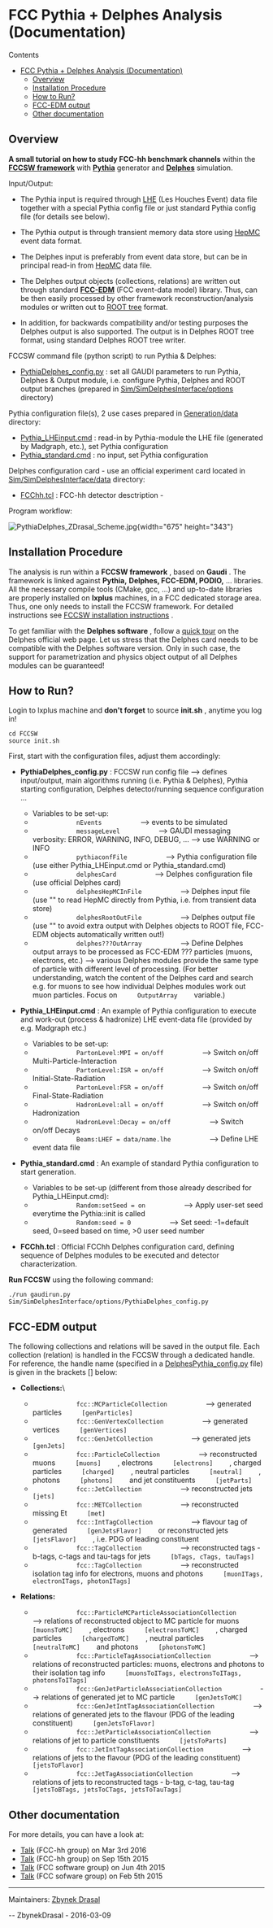 []() FCC Pythia + Delphes Analysis (Documentation)
==================================================

Contents

-   [FCC Pythia + Delphes
    Analysis (Documentation)](#fcc-pythia-delphes-analysis-docu)
    -   [Overview](#overview)
    -   [Installation Procedure](#installation-procedure)
    -   [How to Run?](#how-to-run)
    -   [FCC-EDM output](#fcc-edm-output)
    -   [Other documentation](#other-documentation)

[]() Overview
-------------

**A small tutorial on how to study FCC-hh benchmark channels** within
the **[FCCSW
framework](https://github.com/HEP-FCC/FCCSW "FCCSW framework")** with
**[Pythia](http://home.thep.lu.se/~torbjorn/pythia81html/Welcome.html "Pythia")**
generator and **[Delphes](https://cp3.irmp.ucl.ac.be/projects/delphes)**
simulation.

Input/Output:

-   The Pythia input is required through
    [LHE](https://en.wikipedia.org/wiki/Les_Houches_Accords "Les Houches Event")
    (Les Houches Event) data file together with a special Pythia config
    file or just standard Pythia config file (for details see below).
-   The Pythia output is through transient memory data store using
    [HepMC](http://lcgapp.cern.ch/project/simu/HepMC/ "HepMC") event
    data format.

-   The Delphes input is preferably from event data store, but can be in
    principal read-in from
    [HepMC](http://lcgapp.cern.ch/project/simu/HepMC/) data file.
-   The Delphes output objects (collections, relations) are written out
    through standard
    **[FCC-EDM](https://github.com/HEP-FCC/fcc-edm "FCC-EDM")** (FCC
    event-data model) library. Thus, can be then easily processed by
    other framework reconstruction/analysis modules or written out to
    [ROOT
    tree](https://root.cern.ch/root/html604/TTree.html "ROOT tree") format.
-   In addition, for backwards compatibility and/or testing purposes the
    Delphes output is also supported. The output is in Delphes ROOT tree
    format, using standard Delphes ROOT tree writer.

FCCSW command file (python script) to run Pythia & Delphes:

-   [PythiaDelphes\_config.py](https://github.com/HEP-FCC/FCCSW/blob/master/Sim/SimDelphesInterface/options/PythiaDelphes_config.py)
    : set all GAUDI parameters to run Pythia, Delphes & Output
    module, i.e. configure Pythia, Delphes and ROOT output branches
    (prepared in
    [Sim/SimDelphesInterface/options](https://github.com/HEP-FCC/FCCSW/tree/master/Sim/SimDelphesInterface/options) directory)

Pythia configuration file(s), 2 use cases prepared in
[Generation/data](https://github.com/HEP-FCC/FCCSW/tree/master/Generation/data "Generation/options")
directory:

-   [Pythia\_LHEinput.cmd](https://github.com/HEP-FCC/FCCSW/blob/master/Generation/data/Pythia_LHEinput.cmd "Pythia_LHEinput.cmd")
    : read-in by Pythia-module the LHE file (generated by Madgraph,
    etc.), set Pythia configuration
-   [Pythia\_standard.cmd](https://github.com/HEP-FCC/FCCSW/blob/master/Generation/data/Pythia_standard.cmd "Pythia_standard.cmd")
    : no input, set Pythia configuration

Delphes configuration card - use an official experiment card located in
[Sim/SimDelphesInterface/data](https://github.com/HEP-FCC/FCCSW/tree/master/Sim/SimDelphesInterface/data)
directory:

-   [FCChh.tcl](https://github.com/HEP-FCC/FCCSW/blob/master/Sim/SimDelphesInterface/data/FCChh.tcl)
    : FCC-hh detector desctription - 

Program workflow:

![PythiaDelphes\_ZDrasal\_Scheme.jpg](https://twiki.cern.ch/twiki/pub/FCC/FccPythiaDelphes/PythiaDelphes_ZDrasal_Scheme.jpg "PythiaDelphes_ZDrasal_Scheme.jpg"){width="675"
height="343"}

[]() Installation Procedure
---------------------------

The analysis is run within a **FCCSW framework** , based on **Gaudi** .
The framework is linked against **Pythia,** **Delphes, FCC-EDM, PODIO,**
... libraries. All the necessary compile tools (CMake, gcc, ...) and
up-to-date libraries are properly installed on **lxplus** machines, in a
FCC dedicated storage area. Thus, one only needs to install the FCCSW
framework. For detailed instructions see [FCCSW installation
instructions](https://github.com/HEP-FCC/FCCSW#installation "FCCSW installation instructions")
.

To get familiar with the **Delphes software** , follow a [quick
tour](https://cp3.irmp.ucl.ac.be/projects/delphes/wiki/WorkBook/QuickTour)
on the Delphes official web page. Let us stress that the Delphes card
needs to be compatible with the Delphes software version. Only in such
case, the support for parametrization and physics object output of all
Delphes modules can be guaranteed!

[]() How to Run?
----------------

Login to lxplus machine and **don't forget** to source **init.sh** ,
anytime you log in!

``` {style="padding-left: 30px;"}
cd FCCSW
source init.sh
```

First, start with the configuration files, adjust them accordingly:

-   **PythiaDelphes\_config.py** : FCCSW run config file --&gt; defines
    input/output, main algorithms running (i.e. Pythia & Delphes),
    Pythia starting configuration, Delphes detector/running sequence
    configuration ...
    -   Variables to be set-up:
    -   `             nEvents           ` --&gt; events to be simulated
    -   `             messageLevel           ` --&gt; GAUDI messaging
        verbosity: ERROR, WARNING, INFO, DEBUG, ... --&gt; use WARNING
        or INFO
    -   `             pythiaconfFile           ` --&gt; Pythia
        configuration file (use either Pythia\_LHEinput.cmd
        or Pythia\_standard.cmd)
    -   `             delphesCard           ` --&gt; Delphes
        configuration file (use official Delphes card)
    -   `             delphesHepMCInFile           ` --&gt; Delphes
        input file (use "" to read <span class="twikiNewLink"> HepMC
        </span> directly from Pythia, i.e. from transient data store)
    -   `             delphesRootOutFile           ` --&gt; Delphes
        output file (use "" to avoid extra output with Delphes objects
        to ROOT file, FCC-EDM objects automatically written out!)
    -   `             delphes???OutArray           ` --&gt; Define
        Delphes output arrays to be processed as FCC-EDM ??? particles
        (muons, electrons, etc.) --&gt; various Delphes modules provide
        the same type of particle with different level of processing.
        (For better understanding, watch the content of the Delphes card
        and search e.g. for muons to see how individual Delphes modules
        work out muon particles. Focus on
        `      OutputArray     ` variable.)

-   **Pythia\_LHEinput.cmd** : An example of Pythia configuration to
    execute and work-out (process & hadronize) LHE event-data file
    (provided by e.g. Madgraph etc.)
    -   Variables to be set-up:
    -   `             PartonLevel:MPI = on/off           ` --&gt; Switch
        on/off Multi-Particle-Interaction
    -   `             PartonLevel:ISR = on/off           ` --&gt; Switch
        on/off Initial-State-Radiation
    -   `             PartonLevel:FSR = on/off           ` --&gt; Switch
        on/off Final-State-Radiation
    -   `             HadronLevel:all = on/off           ` --&gt; Switch
        on/off Hadronization
    -   `             HadronLevel:Decay = on/off           ` --&gt;
        Switch on/off Decays
    -   `             Beams:LHEF = data/name.lhe           ` --&gt;
        Define LHE event data file

-   **Pythia\_standard.cmd** : An example of standard Pythia
    configuration to start generation.
    -   Variables to be set-up (different from those already described
        for Pythia\_LHEinput.cmd):
    -   `             Random:setSeed = on           ` --&gt; Apply
        user-set seed everytime the Pythia::init is called
    -   `             Random:seed = 0           ` --&gt; Set seed:
        -1=default seed, 0=seed based on time, &gt;0 user seed number

-   **FCChh.tcl** : Official FCChh Delphes
    configuration card, defining sequence of Delphes modules to be
    executed and detector characterization.

**Run FCCSW** using the following command:

``` {style="padding-left: 30px;"}
./run gaudirun.py Sim/SimDelphesInterface/options/PythiaDelphes_config.py
```

[]() FCC-EDM output
-------------------

The following collections and relations will be saved in the output
file. Each collection (relation) is handled in the FCCSW through a
dedicated handle. For reference, the handle name (specified in a
[DelphesPythia\_config.py](https://github.com/HEP-FCC/FCCSW/blob/master/Sim/SimDelphesInterface/options/PythiaDelphes_config.py)
file) is given in the brackets \[\] below:

-   **Collections:**\
    -   `             fcc::MCParticleCollection           ` --&gt;
        generated particles `      [genParticles]     `
    -   `             fcc::GenVertexCollection           ` --&gt;
        generated vertices `      [genVertices]     `
    -   `             fcc::GenJetCollection           ` --&gt; generated
        jets `      [genJets]     `
    -   `             fcc::ParticleCollection           ` --&gt;
        reconstructed muons `      [muons]     ` , electrons
        `      [electrons]     ` , charged particles
        `      [charged]     ` , neutral particles
        `      [neutral]     ` , photons `      [photons]     ` and jet
        constituents `      [jetParts]     `
    -   `             fcc::JetCollection           ` --&gt;
        reconstructed jets `      [jets]     `
    -   `             fcc::METCollection           ` --&gt;
        reconstructed missing Et `      [met]     `
    -   `             fcc::IntTagCollection           ` --&gt; flavour
        tag of generated `      [genJetsFlavor]     ` or reconstructed
        jets `      [jetsFlavor]     ` , i.e. PDG of leading constituent
    -   `             fcc::TagCollection           ` --&gt;
        reconstructed tags - b-tags, c-tags and tau-tags for jets
        `      [bTags, cTags, tauTags]     `
    -   `             fcc::TagCollection           ` --&gt;
        reconstructed isolation tag info for electrons, muons and
        photons `      [muonITags, electronITags, photonITags]     `

-   **Relations:**
    -   `             fcc::ParticleMCParticleAssociationCollection           `
        --&gt; relations of reconstructed object to MC particle for
        muons `      [muonsToMC]     ` , electrons
        `      [electronsToMC]     ` , charged particles
        `      [chargedToMC]     ` , neutral particles
        `      [neutralToMC]     ` and photons
        `      [photonsToMC]     `
    -   `             fcc::ParticleTagAssociationCollection           `
        --&gt; relations of reconstructed particles: muons, electrons
        and photons to their isolation tag info
        `      [muonsToITags, electronsToITags, photonsToITags]     `
    -   `             fcc::GenJetParticleAssociationCollection           `
        --&gt; relations of generated jet to MC particle
        `      [genJetsToMC]     `
    -   `             fcc::GenJetIntTagAssociationCollection           `
        --&gt; relations of generated jets to the flavour (PDG of the
        leading constituent) `      [genJetsToFlavor]     `
    -   `             fcc::JetParticleAssociationCollection           `
        --&gt; relations of jet to particle constituents
        `      [jetsToParts]     `
    -   `             fcc::JetIntTagAssociationCollection           `
        --&gt; relations of jets to the flavour (PDG of the leading
        constituent) `      [jetsToFlavor]     `
    -   `             fcc::JetTagAssociationCollection           `
        --&gt; relations of jets to reconstructed tags - b-tag, c-tag,
        tau-tag `      [jetsToBTags, jetsToCTags, jetsToTauTags]     `

[]() Other documentation
------------------------

For more details, you can have a look at:

-   [Talk](https://indico.cern.ch/event/446602/contribution/6/attachments/1238094/1818990/PythiaDelphes_ZDrasal.pdf)
    (FCC-hh group) on Mar 3rd 2016
-   [Talk](https://indico.cern.ch/event/443015/contribution/2/attachments/1155286/1660371/PythiaDelphes_ZDrasal.pdf)
    (FCC-hh group) on Sep 15th 2015
-   [Talk](https://indico.cern.ch/event/399484/contribution/0/attachments/800169/1096662/FCCSW_MDG_040615.pdf)
    (FCC software group) on Jun 4th 2015
-   [Talk](https://indico.cern.ch/event/370378/contribution/2/attachments/736634/1010596/FCCSW_MDG_050215.pdf)
    (FCC sofware group) on Feb 5th 2015

------------------------------------------------------------------------

Maintainers: [Zbynek Drasal](mailto:zbynek.drasal@cernSPAMNOT.ch)

-- <span class="twikiNewLink"> <span class="wikiUser ZbynekDrasal">
ZbynekDrasal </span> </span> - 2016-03-09
